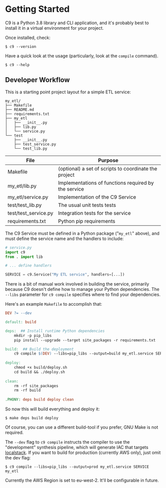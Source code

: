 # Getting Started

C9 is a Python 3.8 library and CLI application, and it's probably best to
install it in a virtual environment for your project.

Once installed, check:

```shell
$ c9 --version
```

Have a quick look at the usage (particularly, look at the `compile` command).

```shell
$ c9 --help
```


## Developer Workflow

This is a starting point project layout for a simple ETL service:

```
my_etl/
├── Makefile
├── README.md
├── requirements.txt
├── my_etl
│   ├── __init__.py
│   ├── lib.py
│   └── service.py
└── test
    ├── __init__.py
    ├── test_service.py
    └── test_lib.py
```

| File                 | Purpose                                               |
|----------------------|-------------------------------------------------------|
| Makefile             | (optional) a set of scripts to coordinate the project |
| my_etl/lib.py        | Implementations of functions required by the service  |
| my_etl/service.py    | Implementation of the C9 Service                      |
| test/test_lib.py     | The usual unit tests tests                            |
| test/test_service.py | Integration tests for the service                     |
| requirements.txt     | Python pip requirements                               |


The C9 Service must be defined in a Python package ("`my_etl`" above), and must
define the service name and the handlers to include:

```python
# service.py
import c9
from . import lib

# ... define handlers

SERVICE = c9.Service("My ETL service", handlers=[...])
```

There is a bit of manual work involved in building the service, primarily
because C9 doesn't define how to manage your Python dependencies. The `--libs`
parameter for `c9 compile` specifies where to find your dependencies.

Here's an example `Makefile` to accomplish that:

```makefile
DEV ?= --dev

default: build

deps:  ## Install runtime Python dependencies
	mkdir -p pip_libs
	pip install --upgrade --target site_packages -r requirements.txt

build:  ## Build the deployment
	c9 compile $(DEV) --libs=pip_libs --output=build my_etl.service SERVICE my_etl
    
deploy:
    chmod +x build/deploy.sh
    cd build && ./deploy.sh
    
clean:
	rm -rf site_packages
    rm -rf build
    
.PHONY: deps build deploy clean
```

So now this will build everything and deploy it:

```shell
$ make deps build deploy
````

Of course, you can use a different build-tool if you prefer, GNU Make is not
required.

The `--dev` flag to `c9 compile` instructs the compiler to use the "development"
synthesis pipeline, which will generate IAC that targets
[localstack](https://localstack.cloud/). If you want to build for production
(currently AWS only), just omit the dev flag:

```shell
$ c9 compile --libs=pip_libs --output=prod my_etl.service SERVICE my_etl
```

Currently the AWS Region is set to eu-west-2. It'll be configurable in future.
